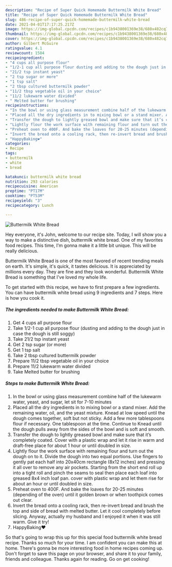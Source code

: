```yaml
---
description: "Recipe of Super Quick Homemade Buttermilk White Bread"
title: "Recipe of Super Quick Homemade Buttermilk White Bread"
slug: 486-recipe-of-super-quick-homemade-buttermilk-white-bread
date: 2021-04-01T17:17:25.217Z
image: https://img-global.cpcdn.com/recipes/c1b9438001369e38/680x482cq70/buttermilk-white-bread-recipe-main-photo.jpg
thumbnail: https://img-global.cpcdn.com/recipes/c1b9438001369e38/680x482cq70/buttermilk-white-bread-recipe-main-photo.jpg
cover: https://img-global.cpcdn.com/recipes/c1b9438001369e38/680x482cq70/buttermilk-white-bread-recipe-main-photo.jpg
author: Gilbert McGuire
ratingvalue: 4.1
reviewcount: 1584
recipeingredient:
- "4 cups all purpose flour"
- "1/2-1 cup all purpose flour dusting and adding to the dough just in case the dough is still soggy"
- "21/2 tsp instant yeast"
- "2 tsp sugar or more"
- "1 tsp salt"
- "2 tbsp cultured buttermilk powder"
- "11/2 tbsp vegetable oil in your choice"
- "11/2 lukewarm water divided"
- " Melted butter for brushing"
recipeinstructions:
- "In the bowl or using glass measurement combine half of the lukewarm water, yeast, and sugar, let sit for 7-10 minutes"
- "Placed all the dry ingredients in to mixing bowl or a stand mixer. Add the remaining water, oil, and the yeast mixture. Knead at low speed until the dough comes together, soft but not sticky. Add a few more tablespoons flour if necessary. One tablespoon at the time. Continue to Knead until the dough pulls away from the sides of the bowl and is soft and smooth."
- "Transfer the dough to lightly greased bowl and make sure that it’s completely coated. Cover with a plastic wrap and let it rise in warm and draft-free place for about 1 hour or until doubled in size."
- "Lightly flour the work surface with remaining flour and turn out the dough on to it. Divide the dough into two equal portions. Use fingers to gently pat each half into 20x40cm rectangle (8x12 inches) and pressing it all over to remove any air pockets. Starting from the short end roll up into a tight roll and pinch the seams to seal then place each loaf into greased 8x4 inch loaf pan. cover with plastic wrap and let them rise for about an hour or until doubled in size."
- "Preheat oven to 400F. And bake the loaves for 20-25 minutes (depending of the oven) until it golden brown or when toothpick comes out clear."
- "Invert the bread onto a cooling rack, then re-invert bread and brush the top and side of bread with melted butter. Let it cool completely before slicing. Anyway, actually my husband and I enjoyed it when it was still warm. Give it try!"
- "HappyBaking❤️"
categories:
- Recipe
tags:
- buttermilk
- white
- bread

katakunci: buttermilk white bread 
nutrition: 293 calories
recipecuisine: American
preptime: "PT17M"
cooktime: "PT53M"
recipeyield: "3"
recipecategory: Lunch

---
```



![Buttermilk White Bread](https://img-global.cpcdn.com/recipes/c1b9438001369e38/680x482cq70/buttermilk-white-bread-recipe-main-photo.jpg)

Hey everyone, it's John, welcome to our recipe site. Today, I will show you a way to make a distinctive dish, buttermilk white bread. One of my favorites food recipes. This time, I'm gonna make it a little bit unique. This will be really delicious.

Buttermilk White Bread is one of the most favored of recent trending meals on earth. It's simple, it's quick, it tastes delicious. It is appreciated by millions every day. They are fine and they look wonderful. Buttermilk White Bread is something that I've loved my whole life.




To get started with this recipe, we have to first prepare a few ingredients. You can have buttermilk white bread using 9 ingredients and 7 steps. Here is how you cook it.

<!--inarticleads1-->

##### The ingredients needed to make Buttermilk White Bread:

1. Get 4 cups all purpose flour
1. Take 1/2-1 cup all purpose flour (dusting and adding to the dough just in case the dough is still soggy)
1. Take 21/2 tsp instant yeast
1. Get 2 tsp sugar (or more)
1. Get 1 tsp salt
1. Take 2 tbsp cultured buttermilk powder
1. Prepare 11/2 tbsp vegetable oil in your choice
1. Prepare 11/2 lukewarm water divided
1. Take  Melted butter for brushing




<!--inarticleads2-->

##### Steps to make Buttermilk White Bread:

1. In the bowl or using glass measurement combine half of the lukewarm water, yeast, and sugar, let sit for 7-10 minutes
1. Placed all the dry ingredients in to mixing bowl or a stand mixer. Add the remaining water, oil, and the yeast mixture. Knead at low speed until the dough comes together, soft but not sticky. Add a few more tablespoons flour if necessary. One tablespoon at the time. Continue to Knead until the dough pulls away from the sides of the bowl and is soft and smooth.
1. Transfer the dough to lightly greased bowl and make sure that it’s completely coated. Cover with a plastic wrap and let it rise in warm and draft-free place for about 1 hour or until doubled in size.
1. Lightly flour the work surface with remaining flour and turn out the dough on to it. Divide the dough into two equal portions. Use fingers to gently pat each half into 20x40cm rectangle (8x12 inches) and pressing it all over to remove any air pockets. Starting from the short end roll up into a tight roll and pinch the seams to seal then place each loaf into greased 8x4 inch loaf pan. cover with plastic wrap and let them rise for about an hour or until doubled in size.
1. Preheat oven to 400F. And bake the loaves for 20-25 minutes (depending of the oven) until it golden brown or when toothpick comes out clear.
1. Invert the bread onto a cooling rack, then re-invert bread and brush the top and side of bread with melted butter. Let it cool completely before slicing. Anyway, actually my husband and I enjoyed it when it was still warm. Give it try!
1. HappyBaking❤️




So that's going to wrap this up for this special food buttermilk white bread recipe. Thanks so much for your time. I am confident you can make this at home. There's gonna be more interesting food in home recipes coming up. Don't forget to save this page on your browser, and share it to your family, friends and colleague. Thanks again for reading. Go on get cooking!
